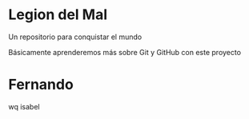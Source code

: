 # Legion del Mal
Un repositorio para conquistar el mundo

Básicamente aprenderemos más sobre Git y GitHub con este proyecto


# Fernando
wq
isabel